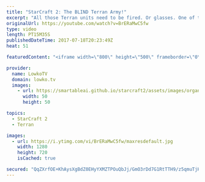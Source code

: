 ```yaml
---
title: "StarCraft 2: The BLIND Terran Army!"
excerpt: "All those Terran units need to be fired. Or glasses. One of the two. Subscribe for more videos: http://lowko.tv/youtube Intense micro battles: https://goo.gl/8ofWqN  In this Protoss versus Terran we get quickly into a base trade scenario. The Terran player tries to close out the game as quickly as he"
originalUrl: https://youtube.com/watch?v=BrERaMwC5fw
type: video
length: PT15M35S
publishedDateTime: 2017-07-18T20:23:49Z
heat: 51

featuredContent: "<iframe width=\"800\" height=\"500\" frameborder=\"0\" src=\"https://www.youtube.com/embed/BrERaMwC5fw\" allow=\"accelerometer; autoplay; encrypted-media; gyroscope; picture-in-picture\" allowfullscreen></iframe>"

provider:
  name: LowkoTV
  domain: lowko.tv
  images:
    - url: https://smartableai.github.io/starcraft2/assets/images/organizations/lowko.tv-50x50.jpg
      width: 50
      height: 50

topics:
  - StarCraft 2
  - Terran

images:
  - url: https://i.ytimg.com/vi/BrERaMwC5fw/maxresdefault.jpg
    width: 1280
    height: 720
    isCached: true

secured: "QqZXrfOE+KhAysXgBdZ0EHyYXMZTPOuQbJj/GmO3rDd7G1RtTTH9/z5qmuTjHDkdDUwiD3u3r8E8J83dQRe0oqDhUwUP+a/JUPvUF0Ln1OaQjZEF9Nb2uVhJedhvomrU9dJVdBA9IyMXNgTw0ECDECYVAynGxX9ZdF3H3d+QxT0PFR1uYCW7krps+zXnDwYJb/c05kiGF0HPzLlzZRbV++vOTet7/blmkn9H2zqkP457OyGuyZnJxUyKbCOCXUkgrBaZSd59DlosZxDDjfm6fAojlHcZTvTDMSLmFQgMPoEnzgS9vvq1sq0Uc6dby0GGpOuEP6nk40C1wuJjd9Xwli+QPTjtzN9Ax39M6R0EfINWveYf6XAxlI6Lg+3kw8J+1+PcsOShnB+UO/Mw2eJJxNrnQcfCfn7x5kojhZNi2dQ=;JETjRGaXKIzJrjbOPHNhBg=="
---
```


